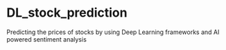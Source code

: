 # DL_stock_prediction
Predicting the prices of stocks by using Deep Learning frameworks and AI powered sentiment analysis
